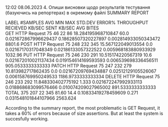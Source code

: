 12:02 08.06.2023
4. Опиши висновки щодо результатів тестування (базуючись на репортерах) в окремому файлі
SUMMARY REPORT


LABEL               #SAMPLES    AVG    MIN     MAX     STD.DEV                  ERROR%  THROUGHPUT             RECIEVED KB/SEC          SENT KB/SEC             AVG BITES  
GET HTTP Request	75	46	22	86	18.284195968710847	60.0	0.021672867996629437	0.18628507320227897	0.002814933050343472	8801.6
POST HTTP Request	75	248	232	345	15.567122049013554	0.0	0.02167170317048349	0.02186133057322522	0.005968183880933929	1032.96
PUT HTTP Request	75	246	230	291	10.515174220567319	10.6	0.021672010021137434	0.019154614169593593	0.006539698336456511	905.0533333333333
PATCH HTTP Request	75	247	232	279	10.813982717862435	0.0	0.02167209769434887	0.02512129105526067	0.006158769950249533	1186.9733333333334
DELETE HTTP Request	75	246	233	292	11.848330402775192	1.333	0.021672247992933113	0.018868683099576466	0.010074209027965002	891.5333333333333
TOTAL	 		375	207	22	345	81.60			14.4	0.10833419278459609	0.271			0.031548101844107966	2563.624   


  According to the summary report, the most problematic is GET Request, it takes a 60% of errors because of size assertions. But at least the system is succesfully working.           